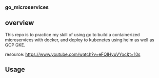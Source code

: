 ### go_microservices

## overview

This repo is to practice my skill of using go to build a containerized microservices with docker, and deploy to kubenetes using helm as well as GCP GKE.

resource:  https://www.youtube.com/watch?v=eFQIHyuVYoc&t=10s

## Usage


